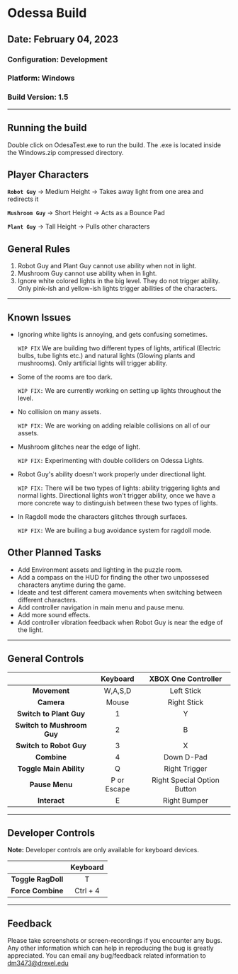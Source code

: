 # Odessa Build

## Date: February 04, 2023

### Configuration: Development

### Platform: Windows

### Build Version: 1.5

***

## Running the build

Double click on OdesaTest.exe to run the build. The .exe is located inside the Windows.zip compressed directory.

## Player Characters

**```Robot Guy```** -> Medium Height -> Takes away light from one area and redirects it

**```Mushroom Guy```**  -> Short Height -> Acts as a Bounce Pad

**```Plant Guy```** -> Tall Height -> Pulls other characters

## General Rules

1) Robot Guy and Plant Guy cannot use ability when not in light.
2) Mushroom Guy cannot use ability when in light.
3) Ignore white colored lights in the big level. They do not trigger ability. Only pink-ish and yellow-ish lights trigger abilities of the characters.

***

## Known Issues

- Ignoring white lights is annoying, and gets confusing sometimes.

  ```WIP FIX``` We are building two different types of lights, artifical (Electric bulbs, tube lights etc.) and natural lights (Glowing plants and mushrooms). Only artificial lights will trigger ability.

- Some of the rooms are too dark.

  ```WIP FIX:``` We are currently working on setting up lights throughout the level.

- No collision on many assets.
  
  ```WIP FIX:``` We are working on adding relaible collisions on all of our assets.

- Mushroom glitches near the edge of light.
  
  ```WIP FIX:``` Experimenting with double colliders on Odessa Lights.

- Robot Guy's ability doesn't work properly under directional light.
  
  ```WIP FIX:``` There will be two types of lights: ability triggering lights and normal lights. Directional lights won't trigger ability, once we have a more concrete way to distinguish between these two types of lights.

- In Ragdoll mode the characters glitches through surfaces.
  
  ```WIP FIX:``` We are builing a bug avoidance system for ragdoll mode.

## Other Planned Tasks

- Add Environment assets and lighting in the puzzle room.
- Add a compass on the HUD for finding the other two unpossesed characters anytime during the game.
- Ideate and test different camera movements when switching between different characters.
- Add controller navigation in main menu and pause menu.
- Add more sound effects.
- Add controller vibration feedback when Robot Guy is near the edge of the light.

***

## General Controls

 |            | Keyboard | XBOX One Controller |
 |:----------:|:--------:|:-------------------:|
 | **Movement** | W,A,S,D | Left Stick |
 | **Camera** | Mouse | Right Stick |
 | **Switch to Plant Guy** | 1 | Y |
 | **Switch to Mushroom Guy** | 2 | B |
 | **Switch to Robot Guy** | 3 | X |
 | **Combine** | 4 | Down D-Pad |
 | **Toggle Main Ability** | Q | Right Trigger |
 | **Pause Menu** | P or Escape | Right Special Option Button |
 | **Interact** | E | Right Bumper |

 ***

## Developer Controls

**Note:** Developer controls are only available for keyboard devices.

 |            | Keyboard |
 |:----------:|:--------:|
 | **Toggle RagDoll** | T |
 | **Force Combine** | Ctrl + 4 |

 ***

## Feedback

Please take screenshots or screen-recordings if you encounter any bugs. Any other information which can help in reproducing the bug is greatly appreciated.
You can email any bug/feedback related information to dm3473@drexel.edu
